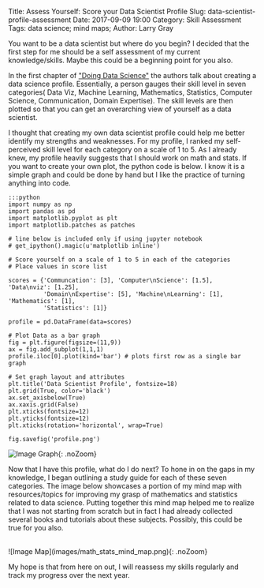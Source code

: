 Title: Assess Yourself: Score your Data Scientist Profile
Slug: data-scientist-profile-assessment
Date: 2017-09-09 19:00
Category: Skill Assessment 
Tags: data science; mind maps; 
Author: Larry Gray

You want to be a data scientist but where do you begin?  I decided that the first step for me should be a self assessment of my current knowledge/skills. Maybe this could be a beginning point for you also.

In the first chapter of ["Doing Data Science"](https://www.amazon.com/Doing-Data-Science-Straight-Frontline/dp/1449358659/ "Doing Data Science") the authors talk about creating a data science profile.  Essentially, a person gauges their skill level in seven categories( Data Viz, Machine Learning, Mathematics, Statistics, Computer Science, Communication, Domain Expertise).  The skill levels are then plotted so that you can get an overarching view of yourself as a data scientist.

I thought that creating my own data scientist profile could help me better identify my strengths and weaknesses.  For my profile, I ranked my self-perceived skill level for each category on a scale of 1 to 5.  As I already knew, my profile heavily suggests that I should work on math and stats.  If you want to create your own plot, the python code is below.  I know it is a simple graph and could be done by hand but I like the practice of turning anything into code.

    :::python
    import numpy as np
    import pandas as pd
    import matplotlib.pyplot as plt
    import matplotlib.patches as patches
    
    # line below is included only if using jupyter notebook
    # get_ipython().magic(u'matplotlib inline')

    # Score yourself on a scale of 1 to 5 in each of the categories
    # Place values in score list
    
    scores = {'Communcation': [3], 'Computer\nScience': [1.5], 'Data\nviz': [1.25],
              'Domain\nExpertise': [5], 'Machine\nLearning': [1], 'Mathematics': [1],
              'Statistics': [1]}

    profile = pd.DataFrame(data=scores)

    # Plot Data as a bar graph
    fig = plt.figure(figsize=(11,9))
    ax = fig.add_subplot(1,1,1)
    profile.iloc[0].plot(kind='bar') # plots first row as a single bar graph

    # Set graph layout and attributes
    plt.title('Data Scientist Profile', fontsize=18)
    plt.grid(True, color='black')
    ax.set_axisbelow(True)
    ax.xaxis.grid(False)
    plt.xticks(fontsize=12)
    plt.yticks(fontsize=12)
    plt.xticks(rotation='horizontal', wrap=True)
    
    fig.savefig('profile.png')

![Image Graph](images/profile.png){: .noZoom}

<p>
Now that I have this profile, what do I do next?  To hone in on the gaps in my knowledge, I began outlining a study guide for each of these seven categories.  The image below showcases a portion of my mind map with resources/topics for improving my grasp of mathematics and statistics related to data science. Putting together this mind map helped me to realize that I was not starting from scratch but in fact I had already collected several books and tutorials about these subjects.  Possibly, this could be true for you also.
</p>

<br>
![Image Map](images/math_stats_mind_map.png){: .noZoom}

<br>
<p>
My hope is that from here on out, I will reassess my skills regularly and track my progress over the next year.  
</p>
